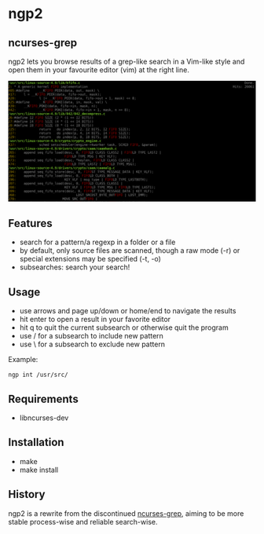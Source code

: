ngp2
====

ncurses-grep
------------

ngp2 lets you browse results of a grep-like search in a Vim-like style and open them in your favourite editor (vim) at the right line.


![yay](/capture.png)


Features
--------

- search for a pattern/a regexp in a folder or a file
- by default, only source files are scanned, though a raw mode (-r) or special extensions may be specified (-t, -o)
- subsearches: search your search!


Usage
-----

- use arrows and page up/down or home/end to navigate the results
- hit enter to open a result in your favorite editor
- hit q to quit the current subsearch or otherwise quit the program
- use / for a subsearch to include new pattern
- use \ for a subsearch to exclude new pattern

Example:
```
ngp int /usr/src/
```


Requirements
------------

- libncurses-dev


Installation
------------

- make
- make install


History
-------
ngp2 is a rewrite from the discontinued [ncurses-grep](https://github.com/gquere/ngp), aiming to be more stable process-wise and reliable search-wise.
